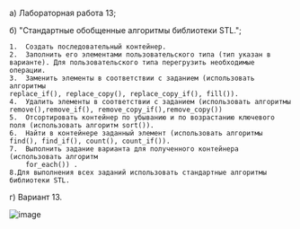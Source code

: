 а) Лабораторная работа 13;

б) "Стандартные обобщенные алгоритмы библиотеки STL.";

    1.  Создать последовательный контейнер.
    2.  Заполнить его элементами пользовательского типа (тип указан в варианте). Для пользовательского типа перегрузить необходимые операции.
    3.  Заменить элементы в соответствии с заданием (использовать алгоритмы
    replace_if(), replace_copy(), replace_copy_if(), fill()).
    4.  Удалить элементы в соответствии с заданием (использовать алгоритмы
    remove(),remove_if(), remove_copy_if(),remove_copy())
    5.  Отсортировать контейнер по убыванию и по возрастанию ключевого поля (использовать алгоритм sort()).
    6.  Найти в контейнере заданный элемент (использовать алгоритмы find(), find_if(), count(), count_if()).
    7.  Выполнить задание варианта для полученного контейнера (использовать алгоритм
        for_each()) .
    8.Для выполнения всех заданий использовать стандартные алгоритмы библиотеки STL.

г) Вариант 13.
  
   ![image](https://github.com/DmitriyIp/Labs_PSTU/blob/master/Классы/№13/32.jpg)

